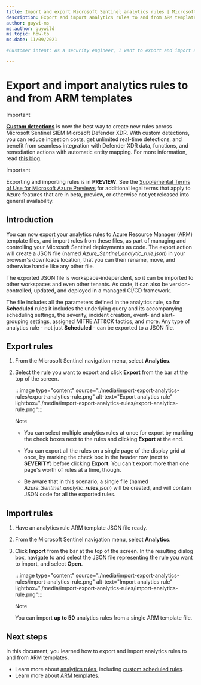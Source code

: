 ```yaml
---
title: Import and export Microsoft Sentinel analytics rules | Microsoft Docs
description: Export and import analytics rules to and from ARM templates to aid deployment
author: guywi-ms
ms.author: guywild
ms.topic: how-to
ms.date: 11/09/2021

#Customer intent: As a security engineer, I want to export and import analytics rules using ARM templates so that I can manage and control my Microsoft Sentinel deployments as code.

---
```


# Export and import analytics rules to and from ARM templates

>[!IMPORTANT]
> [**Custom detections**](/defender-xdr/custom-detections-overview?toc=/azure/sentinel/TOC.json&bc=/azure/sentinel/breadcrumb/toc.json) is now the best way to create new rules across Microsoft Sentinel SIEM Microsoft Defender XDR. With custom detections, you can reduce ingestion costs, get unlimited real-time detections, and benefit from seamless integration with Defender XDR data, functions, and remediation actions with automatic entity mapping. For more information, read [this blog](https://techcommunity.microsoft.com/blog/microsoftthreatprotectionblog/custom-detections-are-now-the-unified-experience-for-creating-detections-in-micr/4463875).

> [!IMPORTANT]
> Exporting and importing rules is in **PREVIEW**. See the [Supplemental Terms of Use for Microsoft Azure Previews](https://azure.microsoft.com/support/legal/preview-supplemental-terms/) for additional legal terms that apply to Azure features that are in beta, preview, or otherwise not yet released into general availability.

## Introduction

You can now export your analytics rules to Azure Resource Manager (ARM) template files, and import rules from these files, as part of managing and controlling your Microsoft Sentinel deployments as code. The export action will create a JSON file (named *Azure_Sentinel_analytic_rule.json*) in your browser's downloads location, that you can then rename, move, and otherwise handle like any other file.

The exported JSON file is workspace-independent, so it can be imported to other workspaces and even other tenants. As code, it can also be version-controlled, updated, and deployed in a managed CI/CD framework.

The file includes all the parameters defined in the analytics rule, so for **Scheduled** rules it includes the underlying query and its accompanying scheduling settings, the severity, incident creation, event- and alert-grouping settings, assigned MITRE ATT&CK tactics, and more. Any type of analytics rule - not just **Scheduled** - can be exported to a JSON file.

## Export rules

1. From the Microsoft Sentinel navigation menu, select **Analytics**.

1. Select the rule you want to export and click **Export** from the bar at the top of the screen.

    :::image type="content" source="./media/import-export-analytics-rules/export-analytics-rule.png" alt-text="Export analytics rule" lightbox="./media/import-export-analytics-rules/export-analytics-rule.png":::

    > [!NOTE]
    > - You can select multiple analytics rules at once for export by marking the check boxes next to the rules and clicking **Export** at the end.
    >
    > - You can export all the rules on a single page of the display grid at once, by marking the check box in the header row (next to **SEVERITY**) before clicking **Export**. You can't export more than one page's worth of rules at a time, though.
    >
    > - Be aware that in this scenario, a single file (named *Azure_Sentinel_analytic_**rules**.json*) will be created, and will contain JSON code for all the exported rules.

## Import rules

1. Have an analytics rule ARM template JSON file ready.

1. From the Microsoft Sentinel navigation menu, select **Analytics**.

1. Click **Import** from the bar at the top of the screen. In the resulting dialog box, navigate to and select the JSON file representing the rule you want to import, and select **Open**.

    :::image type="content" source="./media/import-export-analytics-rules/import-analytics-rule.png" alt-text="Import analytics rule" lightbox="./media/import-export-analytics-rules/import-analytics-rule.png":::

    > [!NOTE]
    > You can import **up to 50** analytics rules from a single ARM template file.

## Next steps

In this document, you learned how to export and import analytics rules to and from ARM templates.
- Learn more about [analytics rules](detect-threats-built-in.md), including [custom scheduled rules](detect-threats-custom.md).
- Learn more about [ARM templates](../azure-resource-manager/templates/overview.md).
